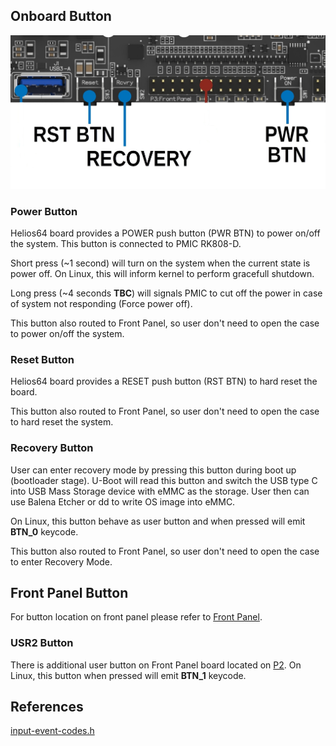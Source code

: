 ## Onboard Button

![!Button location](img/button/button_location.jpg)

### Power Button

Helios64 board provides a POWER push button (PWR BTN) to power on/off the system.
This button is connected to PMIC RK808-D.

Short press (~1 second) will turn on the system when the current state is power off. On Linux, this will inform kernel to perform gracefull shutdown.

Long press (~4 seconds **TBC**) will signals PMIC to cut off the power in case of system not responding (Force power off).

This button also routed to Front Panel, so user don't need to open the case to power on/off the system.

### Reset Button

Helios64 board provides a RESET push button (RST BTN) to hard reset the board.

This button also routed to Front Panel, so user don't need to open the case to hard reset the system.

### Recovery Button

User can enter recovery mode by pressing this button during boot up (bootloader stage). U-Boot will read this button and switch the USB type C into USB Mass Storage device with eMMC as the storage.
User then can use Balena Etcher or dd to write OS image into eMMC.

On Linux, this button behave as user button and when pressed will emit **BTN_0** keycode.

This button also routed to Front Panel, so user don't need to open the case to enter Recovery Mode.


## Front Panel Button

For button location on front panel please refer to [Front Panel](/helios64/front-panel/#the-front-panel-description).

### USR2 Button

There is additional user button on Front Panel board located on [P2](/helios64/front-panel/#wiring-diagram). On Linux, this button when pressed will emit **BTN_1** keycode.


## References
[input-event-codes.h](https://git.kernel.org/pub/scm/linux/kernel/git/stable/linux.git/plain/include/uapi/linux/input-event-codes.h)
